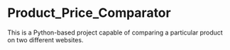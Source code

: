# Product_Price_Comparator
This is a Python-based project capable of comparing a particular product on two different websites.
